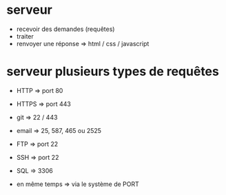 # serveur 

- recevoir des demandes (requêtes)
- traiter 
- renvoyer une réponse => html / css / javascript 


# serveur plusieurs types de requêtes

- HTTP => port 80
- HTTPS  => port 443
- git   => 22 / 443
- email => 25, 587, 465 ou 2525
- FTP   => port 22
- SSH   => port 22
- SQL   => 3306

- en même temps => via le système de PORT 
